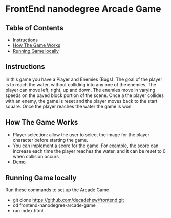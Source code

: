 # FrontEnd nanodegree Arcade Game

## Table of Contents

* [Instructions](#instructions)
* [How The Game Works](#HowTo)
* [Running Game locally](#locally)

## Instructions

In this game you have a Player and Enemies (Bugs). The goal of the player is to reach the water, without colliding into any one of the enemies. The player can move left, right, up and down. The enemies move in varying speeds on the paved block portion of the scene. Once a the player collides with an enemy, the game is reset and the player moves back to the start square. Once the player reaches the water the game is won.

## How The Game Works

- Player selection: allow the user to select the image for the player character before starting the game. 
- You can implement a score for the game. For example, the score can increase each time the player reaches the water, and it can be reset to 0 when collision occurs
- [Demo](http://decadehew.github.io/frontend/frontend-nanodegree-arcade-game/)

## Running Game locally

Run these commands to set up the Arcade Game

- git clone https://github.com/decadehew/frontend.git
- cd frontend-nanodegree-arcade-game
- run index.html